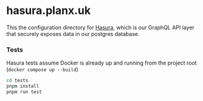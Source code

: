 # hasura.planx.uk

This the configuration directory for [Hasura](https://hasura.io), which is our GraphQL API layer that securely exposes data in our postgres database.

### Tests

Hasura tests assume Docker is already up and running from the project root (`docker compose up --build`)

```sh
cd tests
pnpm install
pnpm run test
```
